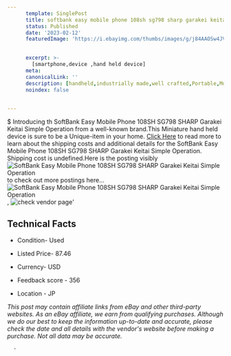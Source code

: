```yaml
---
      template: SinglePost
      title: softbank easy mobile phone 108sh sg798 sharp garakei keitai simple operation
      status: Published
      date: '2023-02-12'
      featuredImage: 'https://i.ebayimg.com/thumbs/images/g/j84AAOSw4JVj6I8E/s-l225.jpg'
       

      excerpt: >-
        [smartphone,device ,hand held device]
      meta:
      canonicalLink: ''
      description: [handheld,industrially made,well crafted,Portable,Mobile,Compact,Convenient,Lightweight,Maneuverable,Man-portable,Miniature,Carriable,Hand-held,Light,Holdable,Transportable,Mobile device,Pocket-sized,On-the-go,Wireless,Cordless,Compact size,Convenient size, smartphone,device ,hand held device]
      noindex: false
      

---
```

$
      Introducing th SoftBank Easy Mobile Phone 108SH SG798 SHARP Garakei Keitai Simple Operation from a well-known brand.This Miniature hand held device is sure to be a Unique-item in your home. [Click Here](https://www.ebay.com/itm/304802341924?hash=item46f7a2a424%3Ag%3Aj84AAOSw4JVj6I8E&mkevt=1&mkcid=1&mkrid=711-53200-19255-0&campid=%253CePNCampaignId%253E&customid=%253CreferenceId%253E&toolid=10049) to read more to learn about the shipping costs and additional details for the SoftBank Easy Mobile Phone 108SH SG798 SHARP Garakei Keitai Simple Operation. Shipping cost is undefined.Here is the posting visibly ![SoftBank Easy Mobile Phone 108SH SG798 SHARP Garakei Keitai Simple Operation](https://i.ebayimg.com/thumbs/images/g/j84AAOSw4JVj6I8E/s-l225.jpg) to check out more postings here... ![SoftBank Easy Mobile Phone 108SH SG798 SHARP Garakei Keitai Simple Operation](https://i.ebayimg.com/images/g/j84AAOSw4JVj6I8E/s-l1200.jpg), ![check vendor page](https://origin-galleryplus.ebayimg.com/ws/web/304802341924_2_0_1/225x225.jpg,https://origin-galleryplus.ebayimg.com/ws/web/304802341924_3_0_1/225x225.jpg,https://origin-galleryplus.ebayimg.com/ws/web/304802341924_4_0_1/225x225.jpg,https://origin-galleryplus.ebayimg.com/ws/web/304802341924_5_0_1/225x225.jpg,https://origin-galleryplus.ebayimg.com/ws/web/304802341924_6_0_1/225x225.jpg,https://origin-galleryplus.ebayimg.com/ws/web/304802341924_7_0_1/225x225.jpg,https://origin-galleryplus.ebayimg.com/ws/web/304802341924_8_0_1/225x225.jpg)'

      

 ## Technical Facts 



     
      

 - Condition- Used 


      

 - Listed Price- 87.46 


      

 - Currency- USD 


      

 - Feedback score - 356 


      

 - Location - JP 


      
      

 *_This post may contain affiliate links from eBay and other third-party websites. As an eBay affiliate, we earn from qualifying purchases. Although we do our best to keep the information up-to-date and accurate, please check the date and all details with the vendor's website before making a purchase. Not all data may be accurate._*




      -
